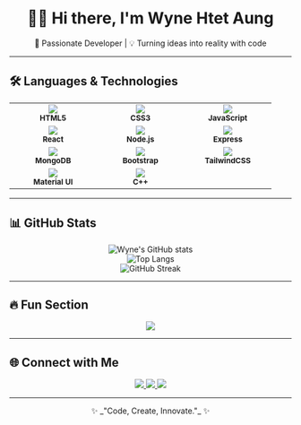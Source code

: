 <h1 align="center">👨‍💻 Hi there, I'm Wyne Htet Aung</h1>
<p align="center">
  🚀 Passionate Developer | 💡 Turning ideas into reality with code
</p>

---

## 🛠️ Languages & Technologies  

<div align="center">

<table>
  <tr>
    <td align="center" width="140">
      <img src="https://img.shields.io/badge/HTML5-E34F26?style=for-the-badge&logo=html5&logoColor=white" /><br/>
      <sub><b>HTML5</b></sub>
    </td>
    <td align="center" width="140">
      <img src="https://img.shields.io/badge/CSS3-1572B6?style=for-the-badge&logo=css3&logoColor=white" /><br/>
      <sub><b>CSS3</b></sub>
    </td>
    <td align="center" width="140">
      <img src="https://img.shields.io/badge/JavaScript-F7DF1E?style=for-the-badge&logo=javascript&logoColor=black" /><br/>
      <sub><b>JavaScript</b></sub>
    </td>
  </tr>
  <tr>
    <td align="center" width="140">
      <img src="https://img.shields.io/badge/React-20232A?style=for-the-badge&logo=react&logoColor=61DAFB" /><br/>
      <sub><b>React</b></sub>
    </td>
    <td align="center" width="140">
      <img src="https://img.shields.io/badge/Node.js-43853D?style=for-the-badge&logo=node.js&logoColor=white" /><br/>
      <sub><b>Node.js</b></sub>
    </td>
    <td align="center" width="140">
      <img src="https://img.shields.io/badge/Express.js-000000?style=for-the-badge&logo=express&logoColor=white" /><br/>
      <sub><b>Express</b></sub>
    </td>
  </tr>
  <tr>
    <td align="center" width="140">
      <img src="https://img.shields.io/badge/MongoDB-4EA94B?style=for-the-badge&logo=mongodb&logoColor=white" /><br/>
      <sub><b>MongoDB</b></sub>
    </td>
    <td align="center" width="140">
      <img src="https://img.shields.io/badge/Bootstrap-563D7C?style=for-the-badge&logo=bootstrap&logoColor=white" /><br/>
      <sub><b>Bootstrap</b></sub>
    </td>
    <td align="center" width="140">
      <img src="https://img.shields.io/badge/TailwindCSS-06B6D4?style=for-the-badge&logo=tailwindcss&logoColor=white" /><br/>
      <sub><b>TailwindCSS</b></sub>
    </td>
  </tr>
  <tr>
    <td align="center" width="140">
      <img src="https://img.shields.io/badge/MUI-007FFF?style=for-the-badge&logo=mui&logoColor=white" /><br/>
      <sub><b>Material UI</b></sub>
    </td>
    <td align="center" width="140">
      <img src="https://img.shields.io/badge/C++-00599C?style=for-the-badge&logo=c%2B%2B&logoColor=white" /><br/>
      <sub><b>C++</b></sub>
    </td>
  </tr>
</table>

</div>

---

## 📊 GitHub Stats  

<div align="center">

![Wyne's GitHub stats](https://github-readme-stats.vercel.app/api?username=wynehtetaung&show_icons=true&theme=radical)  
![Top Langs](https://github-readme-stats.vercel.app/api/top-langs/?username=wynehtetaung&layout=compact&theme=radical)  
![GitHub Streak](https://github-readme-streak-stats.herokuapp.com/?user=wynehtetaung&theme=radical)

</div>

---

## 🔥 Fun Section  

<p align="center">
  <img src="https://readme-typing-svg.herokuapp.com?size=24&color=FF4B2B&center=true&vCenter=true&width=500&lines=Full+Stack+Developer;React+%7C+Node.js+%7C+MongoDB;Always+Learning+New+Things!" />
</p>

---

## 🌐 Connect with Me  

<p align="center">
  <a href="https://linkedin.com/in/yourusername">
    <img src="https://img.shields.io/badge/LinkedIn-0A66C2?style=for-the-badge&logo=linkedin&logoColor=white" />
  </a>
  <a href="https://twitter.com/yourusername">
    <img src="https://img.shields.io/badge/Twitter-1DA1F2?style=for-the-badge&logo=twitter&logoColor=white" />
  </a>
  <a href="https://yourportfolio.com">
    <img src="https://img.shields.io/badge/Portfolio-FF5722?style=for-the-badge&logo=google-chrome&logoColor=white" />
  </a>
</p>

---

<p align="center">✨ _"Code, Create, Innovate."_ ✨</p>
